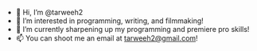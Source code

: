 - 👋 Hi, I’m @tarweeh2
- 👀 I’m interested in programming, writing, and filmmaking!
- 🌱 I’m currently sharpening up my programming and premiere pro skills! 
- 📫 You can shoot me an email at tarweeh2@gmail.com! 

<!---
tarweeh2/tarweeh2 is a ✨ special ✨ repository because its `README.md` (this file) appears on your GitHub profile.
You can click the Preview link to take a look at your changes.
--->
